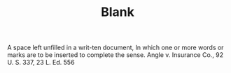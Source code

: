 ---
title: Blank
letter: B
permalink: "/definitions/blank.html"
body: A space left unfilled in a writ-ten document, In which one or more words or
  marks are to be inserted to complete the sense. Angle v. Insurance Co., 92 U. S.
  337, 23 L. Ed. 556
published_at: '2018-07-07'
layout: post
---